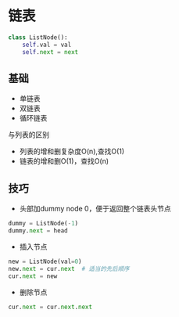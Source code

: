 # 链表

```python
class ListNode():
    self.val = val
    self.next = next    
```

## 基础
- 单链表
- 双链表
- 循环链表

与列表的区别
- 列表的增和删复杂度O(n),查找O(1)
- 链表的增和删O(1)，查找O(n)

## 技巧

- 头部加dummy node 0，便于返回整个链表头节点
```python
dummy = ListNode(-1)
dummy.next = head
```

- 插入节点
```python
new = ListNode(val=0)
new.next = cur.next  # 适当的先后顺序
cur.next = new
```

- 删除节点
```python
cur.next = cur.next.next
```
